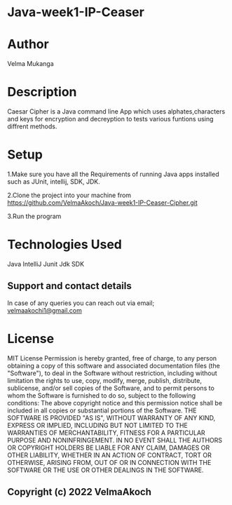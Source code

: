 # Java-week1-IP-Ceaser
# Author
Velma Mukanga


# Description
Caesar Cipher is a Java command line App which uses alphates,characters and keys for encryption and decreyption to tests various funtions using diffrent methods.  

# Setup
1.Make sure you have all the Requirements of running Java apps installed such as JUnit, intellij, SDK, JDK.

2.Clone the project into your machine from https://github.com/VelmaAkoch/Java-week1-IP-Ceaser-Cipher.git

3.Run the program

# Technologies Used
Java
IntelliJ
Junit
Jdk
SDK 

## Support and contact details
In case of any queries you can reach out via email; velmaakochi1@gmail.com

# License
MIT License Permission is hereby granted, free of charge, to any person obtaining a copy of this software and associated documentation files (the "Software"), to deal in the Software without restriction, including without limitation the rights to use, copy, modify, merge, publish, distribute, sublicense, and/or sell copies of the Software, and to permit persons to whom the Software is furnished to do so, subject to the following conditions:
The above copyright notice and this permission notice shall be included in all copies or substantial portions of the Software.
THE SOFTWARE IS PROVIDED "AS IS", WITHOUT WARRANTY OF ANY KIND, EXPRESS OR IMPLIED, INCLUDING BUT NOT LIMITED TO THE WARRANTIES OF MERCHANTABILITY, FITNESS FOR A PARTICULAR PURPOSE AND NONINFRINGEMENT. IN NO EVENT SHALL THE AUTHORS OR COPYRIGHT HOLDERS BE LIABLE FOR ANY CLAIM, DAMAGES OR OTHER LIABILITY, WHETHER IN AN ACTION OF CONTRACT, TORT OR OTHERWISE, ARISING FROM, OUT OF OR IN CONNECTION WITH THE SOFTWARE OR THE USE OR OTHER DEALINGS IN THE SOFTWARE.

## Copyright (c) 2022 VelmaAkoch
